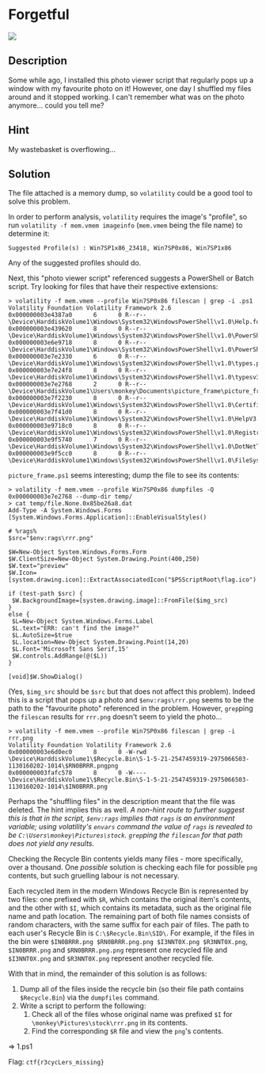 # Forgetful
![](https://img.shields.io/badge/category-forensics-blue)

## Description
Some while ago, I installed this photo viewer script that regularly pops up a window with my favourite photo on it! However, one day I shuffled my files around and it stopped working. I can't remember what was on the photo anymore... could you tell me?

## Hint
My wastebasket is overflowing...

## Solution
The file attached is a memory dump, so `volatility` could be a good tool to solve this problem.

In order to perform analysis, `volatility` requires the image's "profile", so run `volatility -f mem.vmem imageinfo` (`mem.vmem` being the file name) to determine it:
```
Suggested Profile(s) : Win7SP1x86_23418, Win7SP0x86, Win7SP1x86
```
Any of the suggested profiles should do.

Next, this "photo viewer script" referenced suggests a PowerShell or Batch script. Try looking for files that have their respective extensions:
```
> volatility -f mem.vmem --profile Win7SP0x86 filescan | grep -i .ps1
Volatility Foundation Volatility Framework 2.6
0x000000003e4387a0      6      0 R--r-- \Device\HarddiskVolume1\Windows\System32\WindowsPowerShell\v1.0\Help.format.ps1xml
0x000000003e439620      8      0 R--r-- \Device\HarddiskVolume1\Windows\System32\WindowsPowerShell\v1.0\PowerShellCore.format.ps1xml
0x000000003e6e9718      8      0 R--r-- \Device\HarddiskVolume1\Windows\System32\WindowsPowerShell\v1.0\PowerShellTrace.format.ps1xml
0x000000003e7e2330      6      0 R--r-- \Device\HarddiskVolume1\Windows\System32\WindowsPowerShell\v1.0\types.ps1xml
0x000000003e7e24f8      8      0 R--r-- \Device\HarddiskVolume1\Windows\System32\WindowsPowerShell\v1.0\typesv3.ps1xml
0x000000003e7e2768      2      0 R--r-- \Device\HarddiskVolume1\Users\monkey\Documents\picture_frame\picture_frame.ps1
0x000000003e7f2230      8      0 R--r-- \Device\HarddiskVolume1\Windows\System32\WindowsPowerShell\v1.0\Certificate.format.ps1xml
0x000000003e7f41d0      8      0 R--r-- \Device\HarddiskVolume1\Windows\System32\WindowsPowerShell\v1.0\HelpV3.format.ps1xml
0x000000003e9718c0      8      0 R--r-- \Device\HarddiskVolume1\Windows\System32\WindowsPowerShell\v1.0\Registry.format.ps1xml
0x000000003e9f5740      7      0 R--r-- \Device\HarddiskVolume1\Windows\System32\WindowsPowerShell\v1.0\DotNetTypes.format.ps1xml
0x000000003e9f5cc0      8      0 R--r-- \Device\HarddiskVolume1\Windows\System32\WindowsPowerShell\v1.0\FileSystem.format.ps1xml
```

`picture_frame.ps1` seems interesting; dump the file to see its contents:

```
> volatility -f mem.vmem --profile Win7SP0x86 dumpfiles -Q 0x000000003e7e2768 --dump-dir temp/
> cat temp/file.None.0x85be26a8.dat
Add-Type -A System.Windows.Forms
[System.Windows.Forms.Application]::EnableVisualStyles()

# %rags%
$src="$env:rags\rrr.png"

$W=New-Object System.Windows.Forms.Form
$W.ClientSize=New-Object System.Drawing.Point(400,250)
$W.text="preview"
$W.Icon=[system.drawing.icon]::ExtractAssociatedIcon("$PSScriptRoot\flag.ico")

if (test-path $src) {
 $W.BackgroundImage=[system.drawing.image]::FromFile($img_src)
}
else {
 $L=New-Object System.Windows.Forms.Label
 $L.text="ERR: can't find the image?"
 $L.AutoSize=$true
 $L.location=New-Object System.Drawing.Point(14,20)
 $L.Font='Microsoft Sans Serif,15'
 $W.controls.AddRange(@($L))
}

[void]$W.ShowDialog()
```
(Yes, `$img_src` should be `$src` but that does not affect this problem). 
Indeed this is a script that pops up a photo and `$env:rags\rrr.png` seems to be the path to the "favourite photo" referenced in the problem. However, `grep`ping the `filescan` results for `rrr.png` doesn't seem to yield the photo...
```
> volatility -f mem.vmem --profile Win7SP0x86 filescan | grep -i rrr.png
Volatility Foundation Volatility Framework 2.6
0x000000003e6d0ec0      8      0 -W-rwd \Device\HarddiskVolume1\$Recycle.Bin\S-1-5-21-2547459319-2975066503-1130160202-1014\$RN0BRRR.pngpng
0x000000003fafc578      8      0 -W---- \Device\HarddiskVolume1\$Recycle.Bin\S-1-5-21-2547459319-2975066503-1130160202-1014\$IN0BRRR.png
```

Perhaps the "shuffling files" in the description meant that the file was deleted. The hint implies this as well. 
*A non-hint route to further suggest this is that in the script, `$env:rags` implies that `rags` is an environment variable; using volatility's `envars` command the value of `rags` is revealed to be `C:\Users\monkey\Pictures\stock`. `grep`ping the `filescan` for that path does not yield any results.*

Checking the Recycle Bin contents yields many files - more specifically, over a thousand. One *possible* solution is checking each file for possible `png` contents, but such gruelling labour is not necessary.

Each recycled item in the modern Windows Recycle Bin is represented by two files: one prefixed with `$R`, which contains the original item's contents, and the other with `$I`, which contains its metadata, such as the original file name and path location. The remaining part of both file names consists of random characters, with the same suffix for each pair of files. The path to each user's Recycle Bin is `C:\$Recycle.Bin\SID\`.
For example, if the files in the bin were  `$IN0BRRR.png $RN0BRRR.png.png $I3NNT0X.png $R3NNT0X.png`, `$IN0BRRR.png` and `$RN0BRRR.png.png` represent one recycled file and `$I3NNT0X.png` and `$R3NNT0X.png` represent another recycled file. 

With that in mind, the remainder of this solution is as follows:
1. Dump all of the files inside the recycle bin (so their file path contains `$Recycle.Bin`) via the `dumpfiles` command. 
2. Write a script to perform the following:
	1. Check all of the files whose original name was prefixed `$I` for `\monkey\Pictures\stock\rrr.png` in its contents. 
	2. Find the corresponding `$R` file and view the `png`'s contents. 

=> 1.ps1

Flag: `ctf{r3cycLers_missing}`
